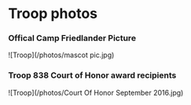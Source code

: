 # Troop photos

### Offical Camp Friedlander Picture
![Troop](/photos/mascot pic.jpg)





### Troop 838 Court of Honor award recipients
![Troop](/photos/Court Of Honor September 2016.jpg)
